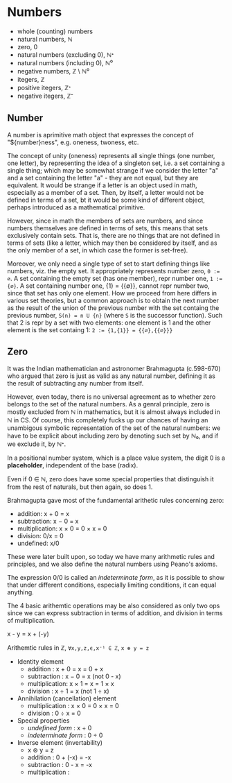 # Numbers

- whole (counting) numbers
- natural numbers, ℕ
- zero, 0
- natural numbers (excluding 0), ℕᐩ
- natural numbers (including 0), ℕ⁰
- negative numbers, ℤ \ ℕ⁰
- itegers, ℤ
- positive itegers, ℤᐩ
- negative itegers, ℤ⁻


## Number

A number is aprimitive math object that expresses the concept of 
"${number}ness", e.g. oneness, twoness, etc.

The concept of unity (oneness) represents all single things (one number, one letter), by representing the idea of a singleton set, i.e. a set containing a single thing; which may be somewhat strange if we consider the letter "a" and a set containing the letter "a" - they are not equal, but they are equivalent. It would be strange if a letter is an object used in math, especially as a member of a set. Then, by itself, a letter would not be defined in terms of a set, bt it would be some kind of different object, perhaps introduced as a mathematical primitive.

However, since in math the members of sets are numbers, and since numbers themselves are defined in terms of sets, this means that sets exclusively contain sets. That is, there are no things that are not defined in terms of sets (like a letter, which may then be considered by itself, and as the only member of a set, in which case the former is set-free).

Moreover, we only need a single type of set to start defining things like numbers, viz. the empty set. It appropriately represents number zero, `0 := ∅`. A set containing the empty set (has one member), repr number one, `1 := {∅}`. A set containing number one, {1} = {{∅}}, cannot repr number two, since that set has only one element. How we proceed from here differs in various set theories, but a common approach is to obtain the next number as the result of the union of the previous number with the set containg the previous number, `S(n) = n U {n}` (where `S` is the successor function). Such that 2 is repr by a set with two elements: one element is 1 and the other element is the set containg 1: 
`2 := {1,{1}} = {{∅},{{∅}}}`

## Zero

It was the Indian mathematician and astronomer Brahmagupta (c.598-670) who argued that zero is just as valid as any natural number, defining it as the result of subtracting any number from itself.

However, even today, there is no universal agreement as to whether zero belongs to the set of the natural numbers. As a genral principle, zero is mostly excluded from ℕ in mathematics, but it is almost always included in ℕ in CS. Of course, this completely fucks up our chances of having an unambigous symbolic representation of the set of the natural numbers: we have to be explicit about including zero by denoting such set by ℕ₀, and if we exclude it, by ℕᐩ.

In a positional number system, which is a place value system, the digit
0 is a **placeholder**, independent of the base (radix).

Even if 0 ∈ ℕ, zero does have some special properties that distinguish it from the rest of naturals, but then again, so does 1.

Brahmagupta gave most of the fundamental arithetic rules concerning zero:
- addition: x + 0 = x
- subtraction: x − 0 = x
- multiplication: x × 0 = 0 × x = 0
- division: 0/x = 0
- undefined: x/0

These were later built upon, so today we have many arithmetic rules and principles, and we also define the natural numbers using Peano's axioms.

The expression 0/0 is called an *indeterminate form*, as it is possible to show that under different conditions, especially limiting conditions, it can equal anything.


The 4 basic arithemtic operations may be also considered as only two ops since we can express subtraction in terms of addition, and division in terms of multiplication.

x - y = x + (-y)



Arithemtic rules in ℤ, `∀x,y,z,ϵ,x⁻¹ ∈ ℤ`, `x ⊛ y = z`
* Identity element
  - addition      : x + 0 = x = 0 + x
  - subtraction   : x − 0 = x (not 0 - x)
  - multiplication: x × 1 = x = 1 × x
  - division      : x ÷ 1 = x (not 1 ÷ x)
* Annihilation (cancellation) element
  - multiplication : x × 0 = 0 × x = 0
  - division       : 0 ÷ x = 0
* Special properties
  - *undefined form*      : x ÷ 0
  - *indeterminate form*  : 0 ÷ 0
* Inverse element (invertability)
  - x ⊛ y = z
  - addition        : 0 + (-x) = -x
  - subtraction     : 0 - x = -x
  - multiplication  : 
